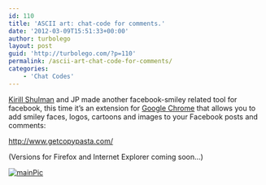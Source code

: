 ```yaml
---
id: 110
title: 'ASCII art: chat-code for comments.'
date: '2012-03-09T15:51:33+00:00'
author: turbolego
layout: post
guid: 'http://turbolego.com/?p=110'
permalink: /ascii-art-chat-code-for-comments/
categories:
    - 'Chat Codes'
---
```


[Kirill Shulman](http://www.facebook.com/TheShulman) and JP made another facebook-smiley related tool for facebook, this time it’s an extension for [Google Chrome](http://www.google.de/chrome/?hl=en) that allows you to add smiley faces, logos, cartoons and images to your Facebook posts and comments:

<http://www.getcopypasta.com/>

(Versions for Firefox and Internet Explorer coming soon…)

[![](https://turbolego.com/wp-content/uploads/2012/03/mainPic1.png "mainPic")](http://www.getcopypasta.com/)